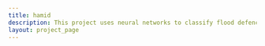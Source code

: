 ```yaml
---
title: hamid
description: This project uses neural networks to classify flood defence assets and achieves an accuracy of 90%. Clustering is then used to extend this with underlying asset attributes.
layout: project_page
---
```

